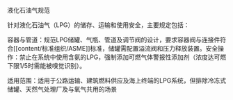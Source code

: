 液化石油气规范

针对​​液化石油气（LPG）​​的储存、运输和使用安全，主要规定包括：

​​容器与管道​​：规范LPG储罐、气瓶、管道及调节阀的设计，要求容器阀与连接件符合[[content/标准组织/ASME]]标准，储罐需配置溢流阀和压力释放装置。
​​安全操作​​：禁止在系统中使用含氨的LPG，强制添加可燃气体警报性添加剂（浓度达可燃下限1/5时需能被嗅觉识别）。

​​适用范围​​：适用于公路运输、建筑燃料供应及海上终端的LPG系统，但排除冷冻式储罐、天然气处理厂及与氧气共用的场景